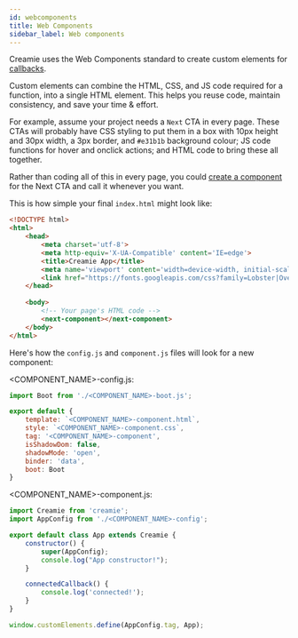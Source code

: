 ```yaml
---
id: webcomponents
title: Web Components
sidebar_label: Web components
---
```


Creamie uses the Web Components standard to create custom elements for [callbacks](https://developer.mozilla.org/en-US/docs/Web/Web_Components/Using_custom_elements).

Custom elements can combine the HTML, CSS, and JS code required for a function, into a single HTML element. This helps you reuse code, maintain consistency, and save your time & effort.

For example, assume your project needs a `Next` CTA in every page. These CTAs will probably have CSS styling to put them in a box with 10px height and 30px width, a 3px border, and `#e31b1b` background colour; JS code functions for hover and onclick actions; and HTML code to bring these all together.

Rather than coding all of this in every page, you could [create a component](https://creamie.now.sh/docs/component) for the Next CTA and call it whenever you want.

This is how simple your final `index.html` might look like:

```html
<!DOCTYPE html>
<html>
	<head>
    	<meta charset='utf-8'>
    	<meta http-equiv='X-UA-Compatible' content='IE=edge'>
    	<title>Creamie App</title>
    	<meta name='viewport' content='width=device-width, initial-scale=1'>
    	<link href="https://fonts.googleapis.com/css?family=Lobster|Overpass&display=swap" rel="stylesheet">
	</head>
	
	<body>
		<!-- Your page's HTML code -->
    	<next-component></next-component>
	</body>	
</html>
```

Here's how the `config.js` and `component.js` files will look for a new component:

<COMPONENT_NAME>-config.js:

```javascript
import Boot from './<COMPONENT_NAME>-boot.js';

export default {
    template: `<COMPONENT_NAME>-component.html`,
    style: `<COMPONENT_NAME>-component.css`,
    tag: '<COMPONENT_NAME>-component',
    isShadowDom: false,
    shadowMode: 'open',
    binder: 'data',
    boot: Boot
}
```

<COMPONENT_NAME>-component.js:

```javascript
import Creamie from 'creamie';
import AppConfig from './<COMPONENT_NAME>-config';

export default class App extends Creamie {
    constructor() {
        super(AppConfig);
        console.log("App constructor!");
    }

    connectedCallback() {
        console.log('connected!');
    }
}

window.customElements.define(AppConfig.tag, App);
```
